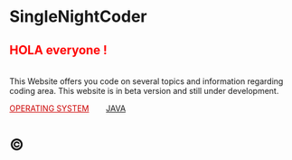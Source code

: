 # SingleNightCoder
<html>
  <h2 style="color:red;">HOLA everyone !</h2></br>
This Website offers you code on several topics and information regarding coding area. 
This website is in beta version and still under development.

  <head>
    <body>
      <p><a href="file.html" style="color:#cc0000;">OPERATING SYSTEM</a><span style="display:inline-block; width: 30;"></span><a href="file.html" styel="color:#cc0000;">JAVA</a></p>
    </body>
  </head>
  </html>
  

# © 
